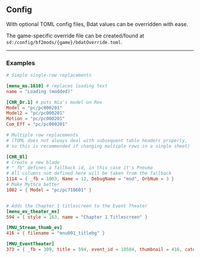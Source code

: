 ## Config

With optional TOML config files, Bdat values can be overridden with ease.

The game-specific override file can be created/found at `sd:/config/bf2mods/{game}/bdatOverride.toml`.

---

### Examples

```toml
# Simple single-row replacements

[menu_ms.1610] # replaces loading text
name = "Loading (modded)"

[CHR_Dr.1] # puts Nia's model on Rex
Model = "pc/pc000201"
Model2 = "pc/pc000201"
Motion = "pc/pc000201"
Com_Eff = "pc/pc000201"
```

```toml
# Multiple row replacements
# (TOML does not always deal with subsequent table headers properly,
# so this is recommended if changing multiple rows in a single sheet)

[CHR_Bl]
# Create a new blade
# "_fb" defines a fallback id, in this case it's Pneuma
# All columns not defined here will be taken from the fallback
1114 = { _fb = 1003, Name = 12, DebugName = "mod", OrbNum = 3 }
# Make Mythra better
1002 = { Model = "pc/pc710601" }


# Adds the Chapter 1 titlescreen to the Event Theater
[menu_ev_theater_ms]
594 = { style = 163, name = "Chapter 1 Titlescreen" }

[MNU_Stream_thumb_ev]
416 = { filename = "mnu001_titlebg" }

[MNU_EventTheater]
373 = { _fb = 309, title = 594, event_id = 10504, thumbnail = 416, category = 1, chapter = 1, flag_index = 1 }
```